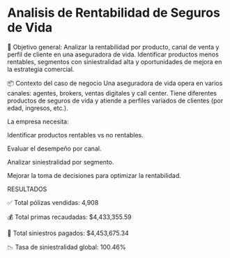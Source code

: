 # Analisis de Rentabilidad de Seguros de Vida

🎯 Objetivo general:
Analizar la rentabilidad por producto, canal de venta y perfil de cliente en una aseguradora de vida. Identificar productos menos rentables, segmentos con siniestralidad alta y oportunidades de mejora en la estrategia comercial.

📦 Contexto del caso de negocio
Una aseguradora de vida opera en varios canales: agentes, brokers, ventas digitales y call center. Tiene diferentes productos de seguros de vida y atiende a perfiles variados de clientes (por edad, ingresos, etc.).

La empresa necesita:

Identificar productos rentables vs no rentables.

Evaluar el desempeño por canal.

Analizar siniestralidad por segmento.

Mejorar la toma de decisiones para optimizar la rentabilidad.

RESULTADOS

✅ Total pólizas vendidas: 4,908

💰 Total primas recaudadas: $4,433,355.59

💸 Total siniestros pagados: $4,453,675.34

📉 Tasa de siniestralidad global: 100.46%

